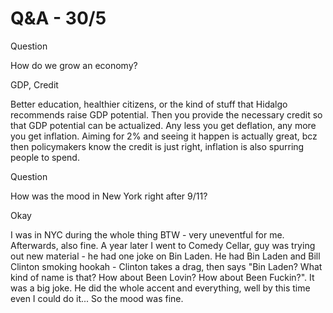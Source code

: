 # Q&A - 30/5

Question

How do we grow an economy?

GDP, Credit

Better education, healthier citizens, or the kind of stuff that
Hidalgo recommends raise GDP potential. Then you provide the necessary
credit so that GDP potential can be actualized. Any less you get
deflation, any more you get inflation. Aiming for 2% and seeing it
happen is actually great, bcz then policymakers know the credit is
just right, inflation is also spurring people to spend.

Question

How was the mood in New York right after 9/11?

Okay

I was in NYC during the whole thing BTW - very uneventful for
me. Afterwards, also fine. A year later I went to Comedy Cellar, guy
was trying out new material - he had one joke on Bin Laden. He had Bin
Laden and Bill Clinton smoking hookah - Clinton takes a drag, then
says "Bin Laden? What kind of name is that? How about Been Lovin? How
about Been Fuckin?". It was a big joke. He did the whole accent and
everything, well by this time even I could do it... So the mood was
fine.












